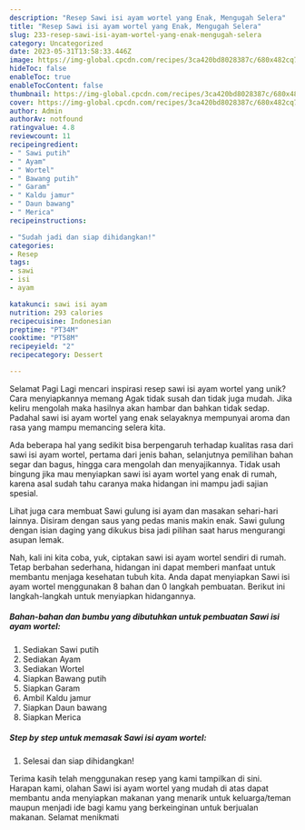 ```yaml
---
description: "Resep Sawi isi ayam wortel yang Enak, Mengugah Selera"
title: "Resep Sawi isi ayam wortel yang Enak, Mengugah Selera"
slug: 233-resep-sawi-isi-ayam-wortel-yang-enak-mengugah-selera
category: Uncategorized
date: 2023-05-31T13:58:33.446Z
image: https://img-global.cpcdn.com/recipes/3ca420bd8028387c/680x482cq70/sawi-isi-ayam-wortel-foto-resep-utama.jpg
hideToc: false
enableToc: true
enableTocContent: false
thumbnail: https://img-global.cpcdn.com/recipes/3ca420bd8028387c/680x482cq70/sawi-isi-ayam-wortel-foto-resep-utama.jpg
cover: https://img-global.cpcdn.com/recipes/3ca420bd8028387c/680x482cq70/sawi-isi-ayam-wortel-foto-resep-utama.jpg
author: Admin
authorAv: notfound
ratingvalue: 4.8
reviewcount: 11
recipeingredient:
- " Sawi putih"
- " Ayam"
- " Wortel"
- " Bawang putih"
- " Garam"
- " Kaldu jamur"
- " Daun bawang"
- " Merica"
recipeinstructions:

- "Sudah jadi dan siap dihidangkan!"
categories:
- Resep
tags:
- sawi
- isi
- ayam

katakunci: sawi isi ayam 
nutrition: 293 calories
recipecuisine: Indonesian
preptime: "PT34M"
cooktime: "PT58M"
recipeyield: "2"
recipecategory: Dessert

---
```



Selamat Pagi Lagi mencari inspirasi resep sawi isi ayam wortel yang unik? Cara menyiapkannya memang Agak tidak susah dan tidak juga mudah. Jika keliru mengolah maka hasilnya akan hambar dan bahkan tidak sedap. Padahal sawi isi ayam wortel yang enak selayaknya mempunyai aroma dan rasa yang mampu memancing selera kita.


Ada beberapa hal yang sedikit bisa berpengaruh terhadap kualitas rasa dari sawi isi ayam wortel, pertama dari jenis bahan, selanjutnya pemilihan bahan segar dan bagus, hingga cara mengolah dan menyajikannya. Tidak usah bingung jika mau menyiapkan sawi isi ayam wortel yang enak di rumah, karena asal sudah tahu caranya maka hidangan ini mampu jadi sajian spesial.

Lihat juga cara membuat Sawi gulung isi ayam dan masakan sehari-hari lainnya. Disiram dengan saus yang pedas manis makin enak. Sawi gulung dengan isian daging yang dikukus bisa jadi pilihan saat harus mengurangi asupan lemak.


Nah, kali ini kita coba, yuk, ciptakan sawi isi ayam wortel sendiri di rumah. Tetap berbahan sederhana, hidangan ini dapat memberi manfaat untuk membantu menjaga kesehatan tubuh kita. Anda dapat menyiapkan Sawi isi ayam wortel menggunakan 8 bahan dan 0 langkah pembuatan. Berikut ini langkah-langkah untuk menyiapkan hidangannya.

<!--inarticleads1-->

##### Bahan-bahan dan bumbu yang dibutuhkan untuk pembuatan Sawi isi ayam wortel:

1. Sediakan  Sawi putih
1. Sediakan  Ayam
1. Sediakan  Wortel
1. Siapkan  Bawang putih
1. Siapkan  Garam
1. Ambil  Kaldu jamur
1. Siapkan  Daun bawang
1. Siapkan  Merica




<!--inarticleads2-->

##### Step by step untuk memasak Sawi isi ayam wortel:


1. Selesai dan siap dihidangkan!



Terima kasih telah menggunakan resep yang kami tampilkan di sini. Harapan kami, olahan Sawi isi ayam wortel yang mudah di atas dapat membantu anda menyiapkan makanan yang menarik untuk keluarga/teman maupun menjadi ide bagi kamu yang berkeinginan untuk berjualan makanan. Selamat menikmati
